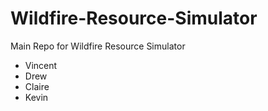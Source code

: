# Wildfire-Resource-Simulator
Main Repo for Wildfire Resource Simulator

* Vincent
* Drew
* Claire
* Kevin
